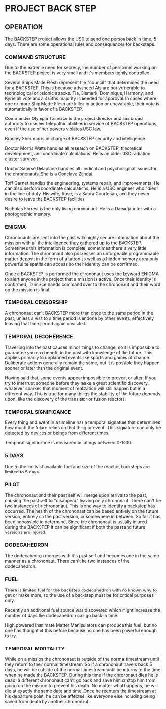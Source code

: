 # PROJECT BACK STEP

## OPERATION
The BACKSTEP project allows the USC to send one person back in time, 5 days. There are some operational rules and consequences for backsteps.

### COMMAND STRUCTURE
Due to the extreme need for secrecy, the number of personnel working on the BACKSTEP project is very small and it's members tightly controlled.

Several Ships Made Flesh represent the "council" that determines the need for a BACKSTEP. This is because advanced AIs are not vulnerable to technological or psionic attacks. Tia, Bismark, Dominique, Harmony, and Kyrie all vote and a 4/5ths majority is needed for approval. In cases where one or more Ship Made Flesh are killed in action or unavailable, their vote is automatically in favor of a BACKSTEP.

Commander Olympia Tzimisce is the project director and has broad authority to use her telepathic abilities in service of BACKSTEP operations, even if the use of her powers violates USC law.

Bradley Sherman is in charge of BACKSTEP security and intelligence.

Doctor Morris Watts handles all research on BACKSTEP, theoretical development, and coordinate calculations. He is an older USC radiation cluster survivor.

Doctor Saoirse Delaplane handles all medical and psychological issues for the chrononauts. She is a Conclave Zendai.

Toff Garnet handles the engineering, systems repair, and improvements. He can also perform coordinate calculations. He is a USC engineer who "died" in the line of duty. His wife, Rose, is a Sabra Courtesan, and they never desire to leave the BACKSTEP facilities.

Nicholas Forrest is the only living chrononaut. He is a Daear jaunter with a photographic memory.

### ENIGMA
Chrononauts are sent into the past with highly secure information about the mission with all the intelligence they gathered up to the BACKSTEP. Sometimes this information is complete, sometimes there is very little information. The chrononaut also possesses an unforgeable programmable matter deposit in the form of a tattoo as well as a hidden memory area only powerful telepaths can access so their identity can be confirmed. 

Once a BACKSTEP is performed the chrononaut uses the keyword ENIGMA to alert anyone in the project that a mission is active. Once their identity is confirmed, Tzimisce hands command over to the chrononaut and their word on the mission is final.

### TEMPORAL CENSORSHIP
A chrononaut can't BACKSTEP more than once to the same period in the past, unless a visit to a time period is undone by other events, effectively leaving that time period again unvisited.

### TEMPORAL DECOHERENCE
Travelling into the past causes minor things to change, so it is impossible to guarantee you can benefit in the past with knowledge of the future. This applies primarily to unplanned events like sports and games of chance. Deliberate actions generally remain the same, but it is possible they happen sooner or later than the original event.

Having said that, some events appear impossible to prevent or alter. If you try to interrupt someone before they make a great scientific discovery, whatever sparked that moment of realization will still happen but in a different way. This is true for many things the stability of the future depends upon, like the discovery of the transistor or fusion reactors.

### TEMPORAL SIGNIFICANCE
Every thing and event in a timeline has a temporal signature that determines how much the future relies on that thing or event. This signature can only be detected by devices or beings from different times.

Temporal significance is measured in ratings between 0-1000.

### 5 DAYS
Due to the limits of available fuel and size of the reactor, backsteps are limited to 5 days.

### PILOT
The chrononaut and their past self will merge upon arrival to the past, causing the past self to "disappear" leaving only chrononaut. There can't be two instances of a chrononaut. This is one way to identify a backstep has occurred. The health of the chrononaut can be based entirely on the future version, entirely on the past version, or somewhere in between. So far it has been impossible to determine. Since the chrononaut is usually injured during the BACKSTEP it can be significant if both the past and future versions are injured.

### DODECAHEDRON
The dodecahedron merges with it's past self and becomes one in the same manner as a chrononaut. There can't be two instances of the dodecahedron.

### FUEL
There is limited fuel for the backstep dodecahedron with no known why to get or make more, so the use of a backstep must be for critical purposes only.

Recently an additional fuel source was discovered which might increase the number of days the dodecahedron can go back in time.

High powered Inanimate Matter Manipulators can produce this fuel, but no one has thought of this before because no one has been powerful enough to try.

### TEMPORAL MORTALITY
While on a mission the chrononaut is outside of the normal timestream until they return to their normal timestream. So if a chrononaut travels back 5 days, he will be outside of the normal timestream until he returns to the time when he made the BACKSTEP. During this time if the chrononaut dies he is dead. a different chrononaut can't go back and save him or stop him from going on the mission to prevent his death. No matter what happens, he will die at exactly the same date and time. Once he reenters the timestream at his departure point, he can be affected like everyone else including being saved from death by another chrononaut.